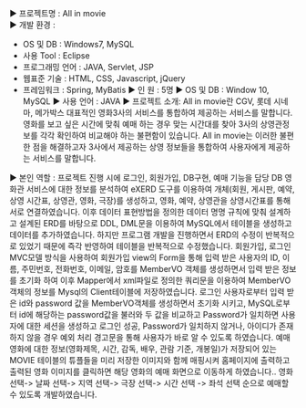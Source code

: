 ▶ 프로젝트명   : All in movie <br>
▶ 개발 환경    : 
- OS 및 DB : Windows7, MySQL
- 사용 Tool : Eclipse
- 프로그래밍 언어 : JAVA, Servlet, JSP
- 웹표준 기술 : HTML, CSS, Javascript, jQuery
- 프레임워크 : Spring, MyBatis
▶ 인    원     : 5명
▶ OS 및 DB     : Window 10, MySQL
▶ 사용 언어    : JAVA
▶ 프로젝트 소개: All in movie란 CGV, 롯데 시네마, 메가박스 대표적인 영화3사의 서비스를 통합하여 제공하는 서비스를 말합니다. 영화를 보고 싶은 시간에 맞춰 예매 하는 경우 맞는 시간대를 찾아 3사의 상영관정보를 각각 확인하여 비교해야 하는 불편함이 있습니다. All in movie는 이러한 불편한 점을 해결하고자 3사에서 제공하는 상영 정보들을 통합하여 사용자에게 제공하는 서비스를 말합니다.

▶ 본인 역할    : 프로젝트 진행 시에 로그인, 회원가입, DB구현, 예매 기능을 담당
DB
영화관 서비스에 대한 정보를 분석하여 eXERD 도구를 이용하여 개체(회원, 게시판, 예약, 상영 시간표, 상영관, 영화, 극장)를 생성하고, 영화, 예약, 상영관을 상영시간표를 통해 서로 연결하였습니다. 이후 데이터 표현방법을 정의한 데이터 명명 규칙에 맞춰 설계하고 설계된 ERD를 바탕으로 DDL, DML문을 이용하여 MySQL에서 테이블을 생성하고 데이터를 추가하였습니다. 하지만 프로그램 개발을 진행하면서 ERD의 수정이 반복적으로 있었기 때문에 즉각 반영하여 테이블을 반복적으로 수정했습니다.
회원가입, 로그인
MVC모델 방식을 사용하여 회원가입 view의 Form을 통해 입력 받은 사용자의 ID, 이름, 주민번호, 전화번호, 이메일, 암호를 MemberVO 객체를 생성하면서 입력 받은 정보를 초기화 하여 이후 Mapper에서 xml파일로 정의한 쿼리문을 이용하여 MemberVO객체의 정보를 Mysql의 Client테이블에 저장하였습니다.
로그인 사용자로부터 입력 받은 id와 password 값을 MemberVO객체를 생성하면서 초기화 시키고, MySQL로부터 id에 해당하는 password값을 불러와 두 값을 비교하고 Password가 일치하면 사용자에 대한 세션을 생성하고 로그인 성공, Password가 일치하지 않거나, 아이디가 존재하지 않을 경우 예외 처리 경고문을 통해 사용자가 바로 알 수 있도록 하였습니다.
예매
영화에 대한 정보(영화제목, 시간, 감독, 배우, 관람 기준, 개봉일)가 저장되어 있는 MOVIE 테이블의 튜플들을 미리 저장한 이미지와 함께 매핑시켜 홈페이지에 출력하고 출력된 영화 이미지를 클릭하면 해당 영화의 예매 화면으로 이동하게 하였습니다..
영화 선택-> 날짜 선택-> 지역 선택-> 극장 선택-> 시간 선택 -> 좌석 선택 순으로 예매할 수 있도록 개발하였습니다.
